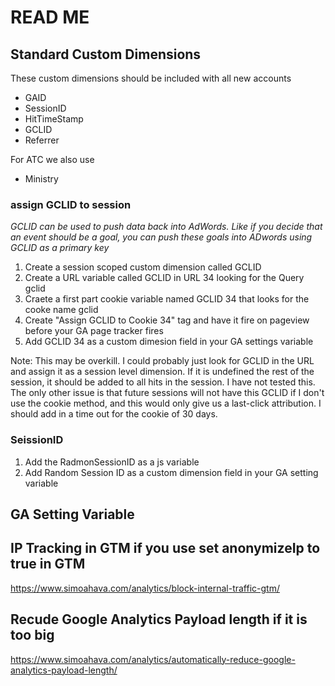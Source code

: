 # READ ME

## Standard Custom Dimensions
These custom dimensions should be included with all new accounts
- GAID
- SessionID
- HitTimeStamp
- GCLID
- Referrer

For ATC we also use
- Ministry

### assign GCLID to session
*GCLID can be used to push data back into AdWords. Like if you decide that an event should be a goal, you can push these goals into ADwords using GCLID as a primary key*
1. Create a session scoped custom dimension called GCLID
1. Create a URL variable called GCLID in URL 34 looking for the Query gclid
1. Craete a first part cookie variable named GCLID 34 that looks for the cooke name gclid
1. Create "Assign GCLID to Cookie 34" tag and have it fire on pageview before your GA page tracker fires
1. Add GCLID 34 as a custom dimesion field in your GA settings variable

Note: This may be overkill. I could probably just look for GCLID in the URL and assign it as a session level dimension. If it is undefined the rest of the session, it should be added to all hits in the session. I have not tested this. The only other issue is that future sessions will not have this GCLID if I don't use the cookie method, and this would only give us a last-click attribution. I should add in a time out for the cookie of 30 days.

### SeissionID
1. Add the RadmonSessionID as a js variable
1. Add Random Session ID as a custom dimension field in your GA setting variable


## GA Setting Variable


## IP Tracking in GTM if you use set anonymizeIp to true in GTM
https://www.simoahava.com/analytics/block-internal-traffic-gtm/


## Recude Google Analytics Payload length if it is too big
https://www.simoahava.com/analytics/automatically-reduce-google-analytics-payload-length/
